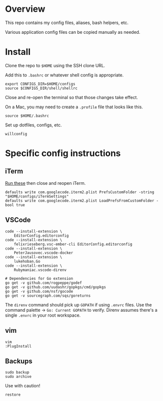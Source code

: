 # Overview

This repo contains my config files, aliases, bash helpers, etc.

Various application config files can be copied manually as needed.

# Install

Clone the repo to `$HOME` using the SSH clone URL.

Add this to `.bashrc` or whatever shell config is appropriate.

```
export CONFIGS_DIR=$HOME/configs
source $CONFIGS_DIR/shell/shellrc
```

Close and re-open the terminal so that those changes take effect.

On a Mac, you may need to create a `.profile` file that looks like this.

```
source $HOME/.bashrc
```

Set up dotfiles, configs, etc.

```
willconfig
```

# Specific config instructions

## iTerm

[Run these](http://stratus3d.com/blog/2015/02/28/sync-iterm2-profile-with-dotfiles-repository/) then close and reopen iTerm.

```
defaults write com.googlecode.iterm2.plist PrefsCustomFolder -string "$HOME/configs/iTermSettings"
defaults write com.googlecode.iterm2.plist LoadPrefsFromCustomFolder -bool true
```

## VSCode

```
code --install-extension \
	EditorConfig.editorconfig
code --install-extension \
	felixrieseberg.vsc-ember-cli EditorConfig.editorconfig
code --install-extension \
	PeterJausovec.vscode-docker
code --install-extension \
	lukehoban.Go
code --install-extension \
	Rubymaniac.vscode-direnv

# Dependencies for Go extension
go get -v github.com/rogpeppe/godef
go get -v github.com/uudashr/gopkgs/cmd/gopkgs
go get -v github.com/nsf/gocode
go get -v sourcegraph.com/sqs/goreturns
```

The `direnv` command should pick up `GOPATH` if using `.envrc` files. Use the command palette -> `Go: Current GOPATH` to verify. Direnv assumes there's a single `.envrc` in your root workspace.

## vim

```
vim
:PlugInstall
```

## Backups

```
sudo backup
sudo archive
```

Use with caution!

```
restore
```


